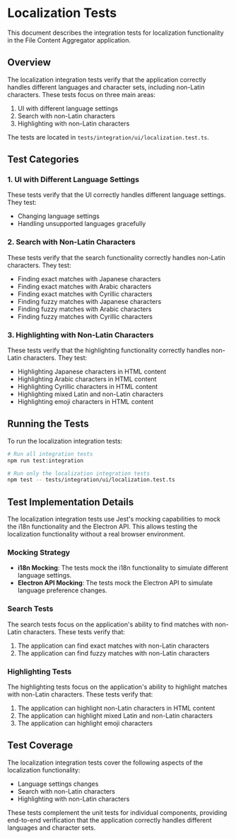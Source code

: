 # Localization Tests

This document describes the integration tests for localization functionality in the File Content Aggregator application.

## Overview

The localization integration tests verify that the application correctly handles different languages and character sets, including non-Latin characters. These tests focus on three main areas:

1. UI with different language settings
2. Search with non-Latin characters
3. Highlighting with non-Latin characters

The tests are located in `tests/integration/ui/localization.test.ts`.

## Test Categories

### 1. UI with Different Language Settings

These tests verify that the UI correctly handles different language settings. They test:

- Changing language settings
- Handling unsupported languages gracefully

### 2. Search with Non-Latin Characters

These tests verify that the search functionality correctly handles non-Latin characters. They test:

- Finding exact matches with Japanese characters
- Finding exact matches with Arabic characters
- Finding exact matches with Cyrillic characters
- Finding fuzzy matches with Japanese characters
- Finding fuzzy matches with Arabic characters
- Finding fuzzy matches with Cyrillic characters

### 3. Highlighting with Non-Latin Characters

These tests verify that the highlighting functionality correctly handles non-Latin characters. They test:

- Highlighting Japanese characters in HTML content
- Highlighting Arabic characters in HTML content
- Highlighting Cyrillic characters in HTML content
- Highlighting mixed Latin and non-Latin characters
- Highlighting emoji characters in HTML content

## Running the Tests

To run the localization integration tests:

```bash
# Run all integration tests
npm run test:integration

# Run only the localization integration tests
npm test -- tests/integration/ui/localization.test.ts
```

## Test Implementation Details

The localization integration tests use Jest's mocking capabilities to mock the i18n functionality and the Electron API. This allows testing the localization functionality without a real browser environment.

### Mocking Strategy

- **i18n Mocking**: The tests mock the i18n functionality to simulate different language settings.
- **Electron API Mocking**: The tests mock the Electron API to simulate language preference changes.

### Search Tests

The search tests focus on the application's ability to find matches with non-Latin characters. These tests verify that:

1. The application can find exact matches with non-Latin characters
2. The application can find fuzzy matches with non-Latin characters

### Highlighting Tests

The highlighting tests focus on the application's ability to highlight matches with non-Latin characters. These tests verify that:

1. The application can highlight non-Latin characters in HTML content
2. The application can highlight mixed Latin and non-Latin characters
3. The application can highlight emoji characters

## Test Coverage

The localization integration tests cover the following aspects of the localization functionality:

- Language settings changes
- Search with non-Latin characters
- Highlighting with non-Latin characters

These tests complement the unit tests for individual components, providing end-to-end verification that the application correctly handles different languages and character sets.
